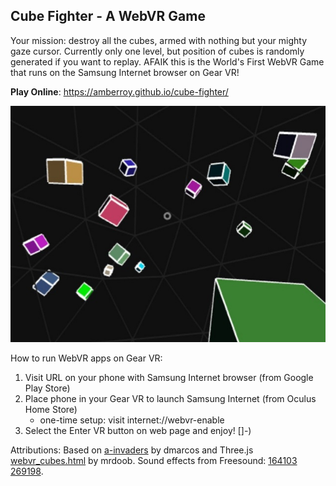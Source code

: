 ## Cube Fighter - A WebVR Game
Your mission: destroy all the cubes, armed with nothing but your mighty gaze cursor. Currently only one level, but position of cubes is randomly generated if you want to replay. AFAIK this is the World's First WebVR Game that runs on the Samsung Internet browser on Gear VR!

**Play Online**: https://amberroy.github.io/cube-fighter/

![Cube Fighter screenshot](screenshot.jpg)

How to run WebVR apps on Gear VR:

1. Visit URL on your phone with Samsung Internet browser (from Google Play Store)
2. Place phone in your Gear VR to launch Samsung Internet (from Oculus Home Store)
    - one-time setup: visit internet://webvr-enable
3. Select the Enter VR button on web page and enjoy!  []-)


Attributions: Based on [a-invaders](https://github.com/dmarcos/a-invaders) by dmarcos and Three.js [webvr_cubes.html](https://github.com/mrdoob/three.js/blob/r75/examples/webvr_cubes.html) by mrdoob. Sound effects from Freesound: [164103](https://www.freesound.org/people/BMacZero/sounds/164103/) [269198](https://www.freesound.org/people/mickleness/sounds/269198/).




